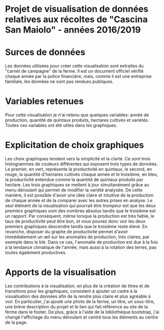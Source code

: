 # Projet de visualisation de données relatives aux récoltes de "Cascina San Maiolo" - années 2016/2019

 # Surces de données
  Les données utilisées pour créer cette visualisation sont extraites du "carnet de campagne" de la ferme. Il est un document officiel vérifié chaque année par la police financière, mais, comme il est une entreprise familiale, les données ne sont pas rendues publiques.
 # Variables retenues
  Pour cette visualisation je n'ai retenu que quelques variables: année de production, quantité de quintaux produits, hectares cultivés et variétés. Toutes ces variables ont été utiles dans les graphiques.
 # Explicitation de choix graphiques
  Les choix graphiques tendent vers la simplicité et la clarté. Ce sont trois histogrammes de couleurs différentes qui exposent trois types de données. Le premier, en vert, représente la productivité en quintaux, le second, en rouge, la quantité d'hectares cultivés chaque année et le troisième, en bleu, la productivité entendue comme la quantité de quintaux produits par hectare. Les trois graphiques se mettent à jour simultanément grâce au menu déroulant qui permet de modifier la variété analysée. De cette manière, il est possible d'avoir une idée claire et intuitive de la production de chaque année et de la comparer avec les autres prises en analyse. Le seul élément de la visualisation qui pourrait être trompeur est que les deux premiers graphiques sont des nombres absolus tandis que le troisième est un rapport. Par conséquent, même lorsque la production est très faible, le taux de productivité peut être bon, et vous pouvez donc voir les deux premiers graphiques descendre tandis que le troisième reste élevé. En revanche, disposer du graphe de productivité permet d'avoir immédiatement un œil sur les anomalies de production, très claires, par exemple dans le blé. Dans ce cas, l'anomalie de production est due à la fois à la tendance climatique de l'année, mais aussi à la rotation des terres, pas toutes également productives.
 # Apports de la visualisation
  Les contributions à la visualisation, en plus de la création de titres et de transitions pour les graphiques, consistent à ajouter un cadre à la visualisation des données afin de la rendre plus claire et plus agréable à voir. En particulier, j'ai ajouté une photo de la ferme, un titre, un sous-titre, une brève description du projet et le lien qui fait référence au site de la ferme dans le footer. De plus, grâce à l'aide de la bibliothèque bootstrap, j'ai changé l'affichage du menu déroulant et centré tous les éléments au centre de la page.
 

